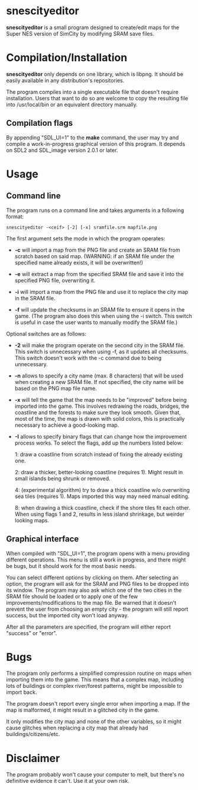 # snescityeditor

**snescityeditor** is a small program designed to create/edit maps for the Super NES version of SimCity by modifying SRAM save files.

# Compilation/Installation

**snescityeditor** only depends on one library, which is libpng. It should be easily available in any distribution's repositories.

The program compiles into a single executable file that doesn't require installation. Users that want to do so are welcome to copy the resulting file into /usr/local/bin or an equivalent directory manually.

## Compilation flags

By appending "SDL\_UI=1" to the **make** command, the user may try and compile a work-in-progress graphical version of this program. It depends on SDL2 and SDL\_image version 2.0.1 or later.

# Usage

## Command line

The program runs on a command line and takes arguments in a following format:

    snescityeditor -<ceif> [-2] [-x] sramfile.srm mapfile.png

The first argument sets the mode in which the program operates:

* **-c** will import a map from the PNG file and create an SRAM file from scratch based on said map. (WARNING: if an SRAM file under the specified name already exists, it will be overwritten!)

* **-e** will extract a map from the specified SRAM file and save it into the specified PNG file, overwriting it.

* **-i** will import a map from the PNG file and use it to replace the city map in the SRAM file.

* **-f** will update the checksums in an SRAM file to ensure it opens in the game. (The program also does this when using the -i switch. This switch is useful in case the user wants to manually modify the SRAM file.)

Optional switches are as follows:

* **-2** will make the program operate on the second city in the SRAM file. This switch is unnecessary when using -f, as it updates all checksums. This switch doesn't work with the -c command due to being unnecessary.

* **-n** allows to specify a city name (max. 8 characters) that will be used when creating a new SRAM file. If not specified, the city name will be based on the PNG map file name.

* **-x** will tell the game that the map needs to be "improved" before being imported into the game. This involves redrawing the roads, bridges, the coastline and the forests to make sure they look smooth. Given that, most of the time, the map is drawn with solid colors, this is practically necessary to achieve a good-looking map.

* **-I** allows to specify binary flags that can change how the improvement process works. To select the flags, add up the numbers listed below:

  1: draw a coastline from scratch instead of fixing the already existing one.

  2: draw a thicker, better-looking coastline (requires 1). Might result in small islands being shrunk or removed.
  
  4: (experimental algorithm) try to draw a thick coastline w/o overwriting sea tiles (requires 1). Maps imported this way may need manual editing.

  8: when drawing a thick coastline, check if the shore tiles fit each other. When using flags 1 and 2, results in less island shrinkage, but weirder looking maps.

## Graphical interface

When compiled with "SDL\_UI=1", the program opens with a menu providing different operations. This menu is still a work in progress, and there might be bugs, but it should work for the most basic needs.

You can select different options by clicking on them. After selecting an option, the program will ask for the SRAM and PNG files to be dropped into its window. The program may also ask which one of the two cities in the SRAM file should be loaded or to apply one of the few improvements/modifications to the map file. Be warned that it doesn't prevent the user from choosing an empty city - the program will still report success, but the imported city won't load anyway.

After all the parameters are specified, the program will either report "success" or "error".

# Bugs

The program only performs a simplified compression routine on maps when importing them into the game. This means that a complex map, including lots of buildings or complex river/forest patterns, might be impossible to import back.

The program doesn't report every single error when importing a map. If the map is malformed, it might result in a glitched city in the game.

It only modifies the city map and none of the other variables, so it might cause glitches when replacing a city map that already had buildings/citizens/etc. 

# Disclaimer

The program probably won't cause your computer to melt, but there's no definitive evidence it can't. Use it at your own risk.
